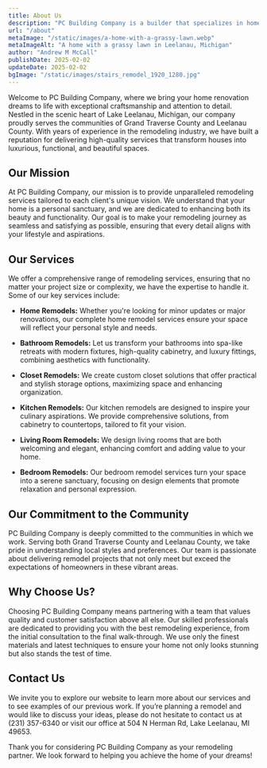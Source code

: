 ```yaml
---
title: About Us
description: "PC Building Company is a builder that specializes in home remodels in Leelanau County, Michigan"
url: "/about"
metaImage: "/static/images/a-home-with-a-grassy-lawn.webp"
metaImageAlt: "A home with a grassy lawn in Leelanau, Michigan"
author: "Andrew M McCall"
publishDate: 2025-02-02
updateDate: 2025-02-02
bgImage: "/static/images/stairs_remodel_1920_1280.jpg"
---
```

Welcome to PC Building Company, where we bring your home renovation dreams to life with exceptional craftsmanship and attention to detail. Nestled in the scenic heart of Lake Leelanau, Michigan, our company proudly serves the communities of Grand Traverse County and Leelanau County. With years of experience in the remodeling industry, we have built a reputation for delivering high-quality services that transform houses into luxurious, functional, and beautiful spaces.

## Our Mission

At PC Building Company, our mission is to provide unparalleled remodeling services tailored to each client's unique vision. We understand that your home is a personal sanctuary, and we are dedicated to enhancing both its beauty and functionality. Our goal is to make your remodeling journey as seamless and satisfying as possible, ensuring that every detail aligns with your lifestyle and aspirations.

## Our Services

We offer a comprehensive range of remodeling services, ensuring that no matter your project size or complexity, we have the expertise to handle it. Some of our key services include:

- **Home Remodels:** Whether you're looking for minor updates or major renovations, our complete home remodel services ensure your space will reflect your personal style and needs.

- **Bathroom Remodels:** Let us transform your bathrooms into spa-like retreats with modern fixtures, high-quality cabinetry, and luxury fittings, combining aesthetics with functionality.

- **Closet Remodels:** We create custom closet solutions that offer practical and stylish storage options, maximizing space and enhancing organization.

- **Kitchen Remodels:** Our kitchen remodels are designed to inspire your culinary aspirations. We provide comprehensive solutions, from cabinetry to countertops, tailored to fit your vision.

- **Living Room Remodels:** We design living rooms that are both welcoming and elegant, enhancing comfort and adding value to your home.

- **Bedroom Remodels:** Our bedroom remodel services turn your space into a serene sanctuary, focusing on design elements that promote relaxation and personal expression.

## Our Commitment to the Community

PC Building Company is deeply committed to the communities in which we work. Serving both Grand Traverse County and Leelanau County, we take pride in understanding local styles and preferences. Our team is passionate about delivering remodel projects that not only meet but exceed the expectations of homeowners in these vibrant areas.

## Why Choose Us?

Choosing PC Building Company means partnering with a team that values quality and customer satisfaction above all else. Our skilled professionals are dedicated to providing you with the best remodeling experience, from the initial consultation to the final walk-through. We use only the finest materials and latest techniques to ensure your home not only looks stunning but also stands the test of time.

## Contact Us

We invite you to explore our website to learn more about our services and to see examples of our previous work. If you’re planning a remodel and would like to discuss your ideas, please do not hesitate to contact us at (231) 357-6340 or visit our office at 504 N Herman Rd, Lake Leelanau, MI 49653.

Thank you for considering PC Building Company as your remodeling partner. We look forward to helping you achieve the home of your dreams!
